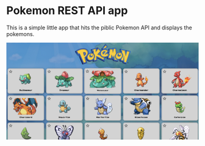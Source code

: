# Pokemon REST API app

This is a simple little app that hits the piblic Pokemon API and displays the pokemons.

![application preview](./screenshot.png)
